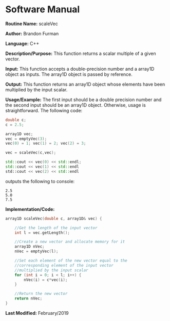 # Software Manual

**Routine Name:** scaleVec

**Author:** Brandon Furman

**Language:** C++

**Description/Purpose:** This function returns a scalar multiple of a given vector.

**Input:** This function accepts a double-precision number and a array1D object as inputs. The array1D object is passed by reference.

**Output:** This function returns an array1D object whose elements have been multiplied by the input scalar.

**Usage/Example:** The first input should be a double precision number and the second input should be an array1D object. Otherwise, usage is straightforward. The following code:

```cpp
double c;
c = 2.5;

array1D vec;
vec = emptyVec(3);
vec(0) = 1; vec(1) = 2; vec(2) = 3;

vec = scaleVec(c,vec);

std::cout << vec(0) << std::endl;
std::cout << vec(1) << std::endl
std::cout << vec(2) << std::endl
```
outputs the following to console:
```
2.5
5.0
7.5
```

**Implementation/Code:**

```cpp
array1D scaleVec(double c, array1D& vec) {

	//Get the length of the input vector
	int l = vec.getLength();

	//Create a new vector and allocate memory for it
	array1D nVec;
	nVec = emptyVec(l); 

	//Set each element of the new vector equal to the
	//corresponding element of the input vector
	//multiplied by the input scalar
	for (int i = 0; i < l; i++) {
		nVec(i) = c*vec(i);
	}

	//Return the new vector
	return nVec;
}
```

**Last Modified:** February/2019